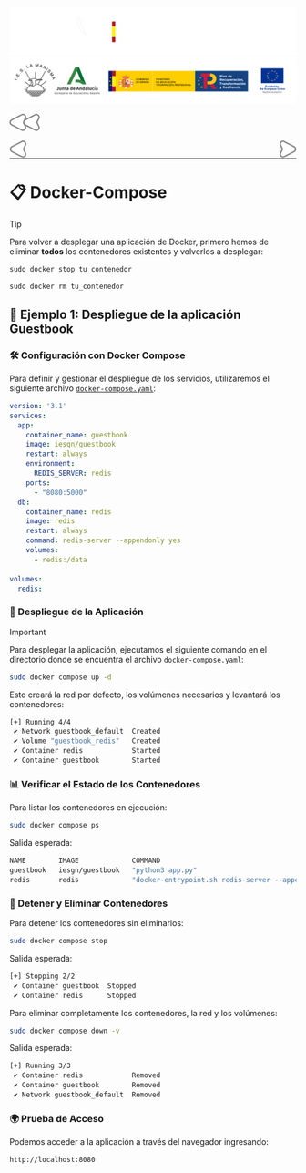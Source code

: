![](/.resGen/_bannerD.png#gh-dark-mode-only)
![](/.resGen/_bannerL.png#gh-light-mode-only)

<a href="../readme.md"><img src="/.resGen/_back.svg" width="52.5"></a>

<a href="../4/readme.md"><img src="/.resGen/_arrow_r.svg" width="30" align="left"></a>
<a href="../6/readme.md"><img src="/.resGen/_arrow.svg" width="30" align="right"></a>

<br>

---

# 📋 Docker-Compose

> [!TIP]
> Para volver a desplegar una aplicación de Docker, primero hemos de eliminar **todos** los contenedores existentes y volverlos a desplegar:
> 
> ```
> sudo docker stop tu_contenedor
> ```
>
> ```
> sudo docker rm tu_contenedor
> ```

## 📌 Ejemplo 1: Despliegue de la aplicación Guestbook

### 🛠️ Configuración con Docker Compose

Para definir y gestionar el despliegue de los servicios, utilizaremos el siguiente archivo [`docker-compose.yaml`](https://github.com/josedom24/curso_docker_ies/blob/main/ejemplos/modulo4/ejemplo1/docker-compose.yaml):

```yaml
version: '3.1'
services:
  app:
    container_name: guestbook
    image: iesgn/guestbook
    restart: always
    environment:
      REDIS_SERVER: redis
    ports:
      - "8080:5000"
  db:
    container_name: redis
    image: redis
    restart: always
    command: redis-server --appendonly yes
    volumes:
      - redis:/data

volumes:
  redis:
```

### 🚀 Despliegue de la Aplicación

> [!IMPORTANT]  
> Para desplegar la aplicación, ejecutamos el siguiente comando en el directorio donde se encuentra el archivo `docker-compose.yaml`:

```bash
sudo docker compose up -d
```

Esto creará la red por defecto, los volúmenes necesarios y levantará los contenedores:

```bash
[+] Running 4/4
 ✔ Network guestbook_default  Created
 ✔ Volume "guestbook_redis"   Created
 ✔ Container redis            Started
 ✔ Container guestbook        Started
```

### 📊 Verificar el Estado de los Contenedores

Para listar los contenedores en ejecución:

```bash
sudo docker compose ps
```

Salida esperada:

```bash
NAME        IMAGE             COMMAND                                                SERVICE   CREATED          STATUS          PORTS
guestbook   iesgn/guestbook   "python3 app.py"                                       app       18 seconds ago   Up 16 seconds   0.0.0.0:8080->5000/tcp, :::8080->5000/tcp
redis       redis             "docker-entrypoint.sh redis-server --appendonly yes"   db        18 seconds ago   Up 16 seconds   6379/tcp
```

### 🛑 Detener y Eliminar Contenedores

Para detener los contenedores sin eliminarlos:

```bash
sudo docker compose stop
```

Salida esperada:

```bash
[+] Stopping 2/2
 ✔ Container guestbook  Stopped  
 ✔ Container redis      Stopped  
```

Para eliminar completamente los contenedores, la red y los volúmenes:

```bash
sudo docker compose down -v
```

Salida esperada:

```bash
[+] Running 3/3
 ✔ Container redis            Removed  
 ✔ Container guestbook        Removed  
 ✔ Network guestbook_default  Removed  
```

### 🌍 Prueba de Acceso

Podemos acceder a la aplicación a través del navegador ingresando:

```
http://localhost:8080
```



